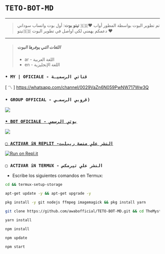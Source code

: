 # `TETO-BOT-MD` 

------------------
> **تيتو بوت**: أول بوت واتساب سوداني 🇸🇩❤️
> تم تطوير البوت بواسطة المطور أواب تيتو🇸🇩
> دعمكم يهمني لكي اواصل في تطوير البوت ❤️
------------------

> ##### **اللغات التي يوفرها البوت**
> - ar - اللغة العربية
> - en - اللغة الإنجليزية 

### `• MY | OFICIALE - قناتي الرسميـة`

[ 〽️ ] https://whatsapp.com/channel/0029VaZn6N059PwNW717Ww3Q

### `• GROUP OFFICIAL - قروبي الرسمـي)`

 <a href="https://chat.whatsapp.com/ER5t8uFzUcj4OmAWCcJlbM" target="blank"><img src="https://img.shields.io/badge/GRUPO_DE_SOPORTE_(PORTUGU%C3%8AS)_(ATIVO)-25D366?style=for-the-badge&logo=whatsapp&logoColor=white" />


 ### `• BOT OFICIALE - بوتي الرسمي`

<a href="https://api.whatsapp.com/send/?phone=+249118215303&text=/estado&type=phone_number&app_absent=0" target="blank"><img src="https://img.shields.io/badge/BOT_OFICIAL-25D366?style=for-the-badge&logo=whatsapp&logoColor=white" />

### `▢ ACTIVAR iN REPLIT -النشر علي منصة ريبليت`

[![Run on Repl.it](https://repl.it/badgi/github/awabofficial/TETO-BOT-MD)](https://repl.it/github/awabofficial/TETO-BOT-MD) 
  

### `▢ ACTIVAR iN TERMUX - النشر علي تيرمكس` 
- Escribe los siguientes comandos en Termux:
```bash
cd && termux-setup-storage
```

```bash
apt-get update -y && apt-get upgrade -y
```

```bash
pkg install -y git nodejs ffmpeg imagemagick && pkg install yarn 
```

```bash
git clone https://github.com/awabofficial/TETO-BOT-MD.git && cd TheMystic-Bot-MD
```

```bash
yarn install
```

```bash
npm install
```

```bash
npm update
```

```bash
npm start
```


```

